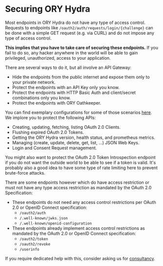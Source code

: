 # Securing ORY Hydra

Most endpoints in ORY Hydra do not have any type of access control. Requests to endpoints like `/oauth2/auth/requests/login/{challenge}`
can be done with a simple GET request (e.g. via CURL) and do not impose any type of access control.

**This implies that you have to take care of securing these endpoints.** If you fail to do so, any hacker anywhere in the world
will be able to gain privileged, unauthorized, access to your application.

There are several ways to do it, but all involve an API Gateway:

* Hide the endpoints from the public internet and expose them only to your private network.
* Protect the endpoints with an API Key only you know.
* Protect the endpoints with HTTP Basic Auth and client/secret combinations only you know.
* Protect the endpoints with ORY Oathkeeper.

You can find exemplary configurations for some of those scenarios [here](https://github.com/ory/examples). We implore
you to protect the following APIs:

* Creating, updating, fetching, listing OAuth 2.0 Clients.
* Flushing expired OAuth 2.0 Tokens.
* Getting the ORY Hydra version, health status, and prometheus metrics.
* Managing (create, update, delete, get, list, ...) JSON Web Keys.
* Login and Consent Request management.

You might also want to protect the OAuth 2.0 Token Introspection endpoint if you do not want the outside world to be able
to see if a token is valid. It's probably also a good idea to have some type of rate limiting here to prevent brute-force
attacks.

There are some endpoints however which do have access restriction or must not have any type access restriction
as mandated by the OAuth 2.0 Specification:

* These endpoints do not need any access control restrictions per OAuth 2.0 or OpenID Connect specification:
  * `/oauth2/auth`
  * `/.well-known/jwks.json`
  * `/.well-known/openid-configuration`
* These endpoints already implement access control restrictions as mandated by the OAuth 2.0 or OpenID Connect specification:
  * `/oauth2/token`
  * `/oauth2/revoke`
  * `/userinfo`

If you require dedicated help with this, consider asking us for [consultancy](mailto:hi@ory.sh).
